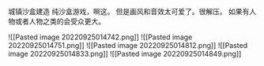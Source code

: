 城镇沙盒建造
纯沙盒游戏，啊这。
但是画风和音效太可爱了。很解压。
如果有人物或者人物之类的会受众更大。


![[Pasted image 20220925014742.png]]
![[Pasted image 20220925014751.png]]
![[Pasted image 20220925014812.png]]
![[Pasted image 20220925014833.png]]
![[Pasted image 20220925014849.png]]